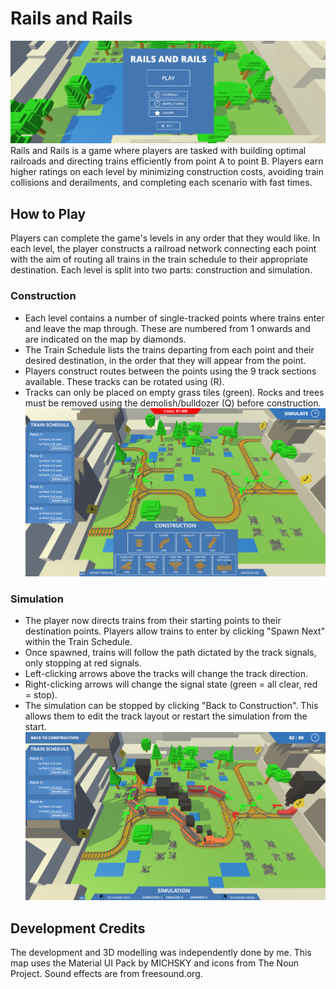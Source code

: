 # Rails and Rails

![Main menu of the game](Screenshots/Menu.PNG)
Rails and Rails is a game where players are tasked with building optimal railroads and directing trains efficiently from point A to point B. Players earn higher ratings on each level by minimizing construction costs, avoiding train collisions and derailments, and completing each scenario with fast times.

## How to Play

Players can complete the game's levels in any order that they would like. In each level, the player constructs a railroad network connecting each point with the aim of routing all trains in the train schedule to their appropriate destination. Each level is split into two parts: construction and simulation.

### Construction

-   Each level contains a number of single-tracked points where trains enter and leave the map through. These are numbered from 1 onwards and are indicated on the map by diamonds.
-   The Train Schedule lists the trains departing from each point and their desired destination, in the order that they will appear from the point.
-   Players construct routes between the points using the 9 track sections available. These tracks can be rotated using (R).
-   Tracks can only be placed on empty grass tiles (green). Rocks and trees must be removed using the demolish/bulldozer (Q) before construction.
![Construction of railroad tracks](Screenshots/Construction.PNG)

### Simulation

-   The player now directs trains from their starting points to their destination points. Players allow trains to enter by clicking "Spawn Next" within the Train Schedule.
-   Once spawned, trains will follow the path dictated by the track signals, only stopping at red signals.
-   Left-clicking arrows above the tracks will change the track direction.
-   Right-clicking arrows will change the signal state (green = all clear, red = stop).
-   The simulation can be stopped by clicking "Back to Construction". This allows them to edit the track layout or restart the simulation from the start.
![Simulation of railroad operations in the game](Screenshots/Simulation.PNG)

## Development Credits

The development and 3D modelling was independently done by me. This map uses the Material UI Pack by MICHSKY and icons from The Noun Project. Sound effects are from freesound.org.